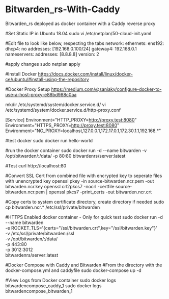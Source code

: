 # Bitwarden_rs-With-Caddy
Bitwarden_rs deployed as docker container with a Caddy reverse proxy

#Set Static IP in Ubuntu 18.04
sudo vi /etc/netplan/50-cloud-init.yaml

#Edit file to look like below, respecting the tabs
network:
    ethernets:
        ens192:
            dhcp4: no
            addresses: [192.168.0.100/24]
            gateway4: 192.168.0.1
            nameservers:
                addresses: [8.8.8.8]
    version: 2

#apply changes
sudo netplan apply

#Install Docker
https://docs.docker.com/install/linux/docker-ce/ubuntu/#install-using-the-repository

#Docker Proxy Setup
https://medium.com/@saniaky/configure-docker-to-use-a-host-proxy-e88bd988c0aa

mkdir /etc/systemd/system/docker.service.d/
vi /etc/systemd/system/docker.service.d/http-proxy.conf

[Service]
Environment="HTTP_PROXY=http://proxy.test:8080"
Environment="HTTPS_PROXY=http://proxy.test:8080"
Environment="NO_PROXY=localhost,127.0.0.1,172.17.0.1,172.30.1.1,192.168.*"

#test docker
sudo docker run hello-world

#run the docker container
sudo docker run -d --name bitwarden -v /opt/bitwarden/:/data/ -p 80:80 bitwardenrs/server:latest

#Test
curl http://localhost:80

#Convert SSL Cert from combined file with encrypted key to seperate files with unencrypted key
openssl pkey -in source-bitwarden.ncr.pem -out bitwarden.ncr.key
openssl crl2pkcs7 -nocrl -certfile source-bitwarden.ncr.pem | openssl pkcs7 -print_certs -out bitwarden.ncr.crt

#Copy certs to system certificate directory, create directory if needed
sudo cp bitwarden.ncr.* /etc/ssl/private/bitwarden


#HTTPS Enabled docker container - Only for quick test
sudo docker run -d --name bitwarden \
-e ROCKET_TLS='{certs="/ssl/bitwarden.crt",key="/ssl/bitwarden.key"}' \
-v /etc/ssl/private/bitwarden:/ssl \
-v /opt/bitwarden/:/data/ \
-p 443:80 \
-p 3012:3012 \
bitwardenrs/server:latest

#Docker Compose with Caddy and Bitwarden 
#From the directory with the docker-compose.yml and caddyfile
sudo docker-compose up -d

#View Logs from Docker container
sudo docker logs bitwardencompose_caddy_1
sudo docker logs bitwardencompose_bitwarden_1
